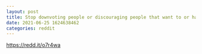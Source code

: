 ```yaml
--- 
layout: post 
title: Stop downvoting people or discouraging people that want to or have sold. 
date: 2021-06-25 1624638462 
categories: reddit 
--- 
```

https://redd.it/o7r4wa